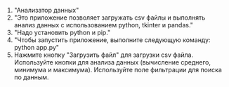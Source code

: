 1) "Анализатор данных"
2) "Это приложение позволяет загружать csv файлы и выполнять анализ данных с использованием python, tkinter и pandas."
3) "Надо установить python и pip."
4) "Чтобы запустить приложение, выполните следующую команду:
    python app.py"
5) Нажмите кнопку "Загрузить файл" для загрузки csv файла.
   Используйте кнопки для анализа данных (вычисление среднего, минимума и максимума).
   Используйте поле фильтрации для поиска по данным.
 
 

